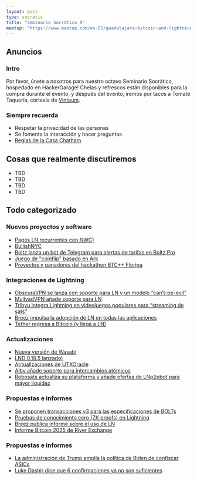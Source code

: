 ```yaml
---
layout: post
type: socratic
title: "Seminario Socrático 9"
meetup: "https://www.meetup.com/es-ES/guadalajara-bitcoin-and-lightning/events/306582880/"
---
```


## Anuncios
### Intro
Por favor, únete a nosotros para nuestro octavo Seminario Socrático, hospedado en HackerGarage! Chelas y refrescos están disponibles para la compra durante el evento, y después del evento, iremos por tacos a Tomate Taquería, cortesía de [Vinteum](https://vinteum.org/).

### Siempre recuerda
- Respetar la privacidad de las personas
- Se fomenta la interacción y hacer preguntas
- [Reglas de la Casa Chatham](https://es.m.wikipedia.org/wiki/Regla_Chatham_House)


## Cosas que realmente discutiremos

- TBD
- TBD
- TBD
- TBD

## Todo categorizado
### Nuevos proyectos y software

- [Pagos LN recurrentes con NWC)](https://zapplanner.albylabs.com/)
- [BullishNYC](https://stacker.news/items/883614)
- [Boltz lanza un bot de Telegram para alertas de tarifas en Boltz Pro](https://t.me/boltz_pro_bot) 
- [Juego de "coinflip" basado en Ark](https://x.com/ArkLabsHQ/status/1892940274072223995) 
- [Proyectos y ganadores del hackathon BTC++ Floripa](https://gist.github.com/supertestnet/9808060c7e03fd1001f17d242da5f30b) 

### Integraciones de Lightning
- [ObscuraVPN se lanza con soporte para LN y un modelo “can’t-be-evil”](https://obscura.net/)
- [MullvadVPN añade soporte para LN](https://i.ibb.co/cS9ZrHyV/mullvad-adds-lightning.png)
- [Tribyu integra Lightning en videojuegos populares para “streaming de sats”](https://tribyu.com/) 
- [Breez impulsa la adopción de LN en todas las aplicaciones](https://blog.breez.technology/breez-has-been-building-momentum-and-were-just-getting-started-06cf97c272ab?gi=efcd5c0867d3) 
- [Tether regresa a Bitcoin (y llega a LN)](https://bitcoinmagazine.com/takes/tether-is-back-on-bitcoin-lightning-dominance-is-just-starting) 

### Actualizaciones

- [Nueva versión de Wasabi](https://stacker.news/items/878211)
- [LND 0.18.5 lanzado)](https://github.com/lightningnetwork/lnd/releases/tag/v0.18.5-beta)
- [Actualizaciones de UTXOracle](https://x.com/SteveSimple/status/1889325264808677668)
- [Alby añade soporte para intercambios atómicos](https://www.nobsbitcoin.com/alby-hub-v1-14-2/)
- [Robosats actualiza su plataforma y añade ofertas de LNp2pbot para mayor liquidez](https://njump.me/nevent1qqsgywgyk6ccqjrr5zxwtef39q3vczvvvqaya32s37q3ey90urf6evqpp4mhxue69uhkummn9ekx7mqzypp4ydudlkw92thuqvsrasxw9zr992ls79fen2cxs9fpdt5r42vusaehtj9)

### Propuestas e informes

- [Se proponen transacciones v3 para las especificaciones de BOLTs](https://github.com/lightning/bolts#1228)
- [Pruebas de conocimiento cero (ZK proofs) en Lightning](https://delvingbitcoin.org/t/zk-gossip-for-lightning-channel-announcements/1407)
- [Breez publica informe sobre el uso de LN](https://breez.technology/report/)
- [Informe Bitcoin 2025 de River Exchange](https://river.com/learn/files/river-bitcoin-adoption-report-2025.pdf)

### Propuestas e informes

- [La administración de Trump amplía la política de Biden de confiscar ASICs](https://www.nobsbitcoin.com/cbp-broadens-crackdown-on-asian-asics/)
- [Luke Dashjr dice que 6 confirmaciones ya no son suficientes](https://x.com/LukeDashjr/status/1888295040113361129)